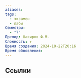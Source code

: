 ```yaml
---
aliases: 
tags:
  - экзамен
  - лабы
Семестры:
  - "7"
Препод: Шакиров Ф.М.
Сложность: ★
Время создания: 2024-10-22T20:16
Время обновления:
---
```


## Ссылки

